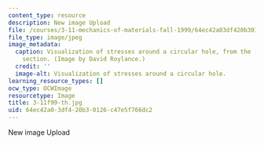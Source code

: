 ```yaml
---
content_type: resource
description: New image Upload
file: /courses/3-11-mechanics-of-materials-fall-1999/64ec42a03df420b30126c47e5f766dc2_3-11f99-th.jpg
file_type: image/jpeg
image_metadata:
  caption: Visualization of stresses around a circular hole, from the [related resources](/courses/3-11-mechanics-of-materials-fall-1999/pages/related-resources)
    section. (Image by David Roylance.)
  credit: ''
  image-alt: Visualization of stresses around a circular hole.
learning_resource_types: []
ocw_type: OCWImage
resourcetype: Image
title: 3-11f99-th.jpg
uid: 64ec42a0-3df4-20b3-0126-c47e5f766dc2
---
```

New image Upload

